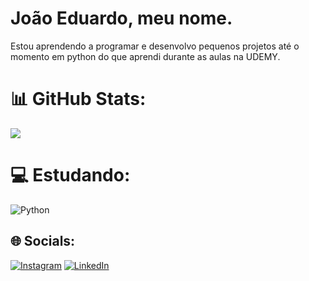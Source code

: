 # João Eduardo, meu nome.
Estou aprendendo a programar e desenvolvo pequenos projetos até o momento em python do que aprendi durante as aulas na UDEMY.

# 📊 GitHub Stats:
![](https://github-readme-stats.vercel.app/api?username=Joaoeduardoz&theme=synthwave&hide_border=false&include_all_commits=false&count_private=false)<br/>

# 💻 Estudando:
![Python](https://img.shields.io/badge/python-3670A0?style=for-the-badge&logo=python&logoColor=ffdd54)

## 🌐 Socials:
[![Instagram](https://img.shields.io/badge/Instagram-%23E4405F.svg?logo=Instagram&logoColor=white)](https://instagram.com/mecduduu) [![LinkedIn](https://img.shields.io/badge/LinkedIn-%230077B5.svg?logo=linkedin&logoColor=white)](https://linkedin.com/in/joão-eduardo-de-liz-da-silva-aa3230197/)

#
